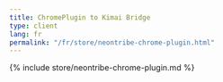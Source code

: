 ```yaml
---
title: ChromePlugin to Kimai Bridge
type: client
lang: fr
permalink: "/fr/store/neontribe-chrome-plugin.html"
---
```


{% include store/neontribe-chrome-plugin.md %}
